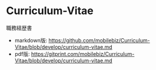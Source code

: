 Curriculum-Vitae
================

職務経歴書

*   markdown版: https://github.com/mobilebiz/Curriculum-Vitae/blob/develop/curriculum-vitae.md
*   pdf版: https://gitprint.com/mobilebiz/Curriculum-Vitae/blob/develop/curriculum-vitae.md
